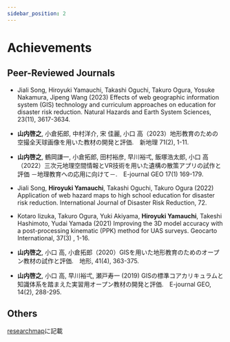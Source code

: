 ```yaml
---
sidebar_position: 2
---
```


# Achievements

## Peer-Reviewed Journals
- Jiali Song, Hiroyuki Yamauchi, Takashi Oguchi, Takuro Ogura, Yosuke Nakamura, Jipeng Wang (2023) Effects of web geographic information system (GIS) technology and curriculum approaches on education for disaster risk reduction. Natural Hazards and Earth System Sciences, 23(11), 3617-3634.
- **山内啓之**, 小倉拓郎, 中村洋介, 宋 佳麗, 小口 高（2023）地形教育のための空撮全天球画像を用いた教材の開発と評価.　新地理 71(2), 1-11.
- **山内啓之**, 鶴岡謙一, 小倉拓郎, 田村裕彦, 早川裕弌, 飯塚浩太郎, 小口 高（2022）三次元地理空間情報とVR技術を用いた遺構の散策アプリの試作と評価 －地理教育への応用に向けて－.　E-journal GEO 17(1) 169-179.
- Jiali Song, **Hiroyuki Yamauchi**, Takashi Oguchi, Takuro Ogura (2022) Application of web hazard maps to high school education for disaster risk reduction. 
International Journal of Disaster Risk Reduction, 72.
- Kotaro Iizuka, Takuro Ogura, Yuki Akiyama, **Hiroyuki Yamauchi**, Takeshi Hashimoto, Yudai Yamada (2021) Improving the 3D model accuracy with a post-processing kinematic (PPK) method for UAS surveys. Geocarto International, 37(3) , 1-16.
- **山内啓之**, 小口 高, 小倉拓郎（2020）GISを用いた地形教育のためのオープン教材の試作と評価.　地形, 41(4), 363-375.
 
- **山内啓之**, 小口 高, 早川裕弌, 瀬戸寿一 (2019) GISの標準コアカリキュラムと知識体系を踏まえた実習用オープン教材の開発と評価.　E-journal GEO, 14(2), 288-295.

## Others
[researchmap](https://researchmap.jp/hyamauchi)に記載
